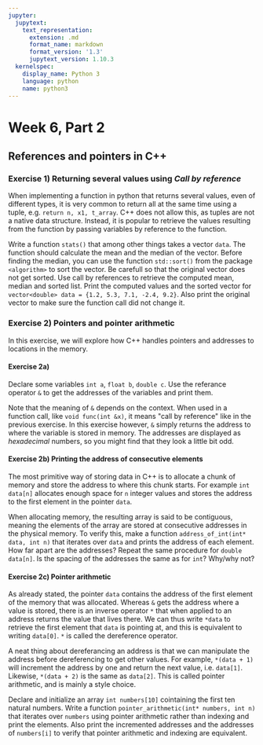 ```yaml
---
jupyter:
  jupytext:
    text_representation:
      extension: .md
      format_name: markdown
      format_version: '1.3'
      jupytext_version: 1.10.3
  kernelspec:
    display_name: Python 3
    language: python
    name: python3
---
```


# Week 6, Part 2
## References and pointers in C++



### Exercise 1) Returning several values using *Call by reference*

When implementing a function in python that returns several values, even of different types, it is very common to return all at the same time using a tuple, e.g. `return n, x1, t_array`. C++ does not allow this, as tuples are not a native data structure. Instead, it is popular to retrieve the values resulting from the function by passing variables by reference to the function.

Write a function `stats()` that among other things takes a vector `data`. The function should calculate the mean and the median of the vector. Before finding the median, you can use the function `std::sort()` from the package `<algorithm>` to sort the vector. Be carefull so that the original vector does not get sorted. Use call by references to retrieve the computed mean, median and sorted list. Print the computed values and the sorted vector for `vector<double> data = {1.2, 5.3, 7.1, -2.4, 9.2}`. Also print the original vector to make sure the function call did not change it.


### Exercise 2) Pointers and pointer arithmetic

In this exercise, we will explore how C++ handles pointers and addresses to locations in the memory. 

#### Exercise 2a) 
Declare some variables `int a`, `float b`, `double c`. Use the referance operator `&` to get the addresses of the variables and print them. 

Note that the meaning of `&` depends on the context. When used in a function call, like `void func(int &x)`, it means "call by reference" like in the previous exercise. In this exercise however, `&` simply returns the address to where the variable is stored in memory. The addresses are displayed as *hexadecimal* numbers, so you might find that they look a little bit odd.

#### Exercise 2b) Printing the address of consecutive elements
The most primitive way of storing data in C++ is to allocate a chunk of memory and store the address to where this chunk starts. For example `int data[n]` allocates enough space for `n` integer values and stores the address to the first element in the pointer `data`.

When allocating memory, the resulting array is said to be contiguous, meaning the elements of the array are stored at consecutive addresses in the physical memory. To verify this, make a function `address_of_int(int* data, int n)` that iterates over `data` and prints the address of each element. How far apart are the addresses? Repeat the same procedure for `double data[n]`. Is the spacing of the addresses the same as for `int`? Why/why not?

#### Exercise 2c) Pointer arithmetic
As already stated, the pointer `data` contains the address of the first element of the memory that was allocated. Whereas `&` gets the address where a value is stored, there is an inverse operator `*` that when applied to an address returns the value that lives there. We can thus write `*data` to retrieve the first element that `data` is pointing at, and this is equivalent to writing `data[0]`. `*` is called the dereference operator.

A neat thing about dereferancing an address is that we can manipulate the address before dereferencing to get other values. For example, `*(data + 1)` will increment the address by one and return the next value, i.e. `data[1]`. Likewise, `*(data + 2)` is the same as `data[2]`. This is called pointer arithmetic, and is mainly a style choice.  

Declare and initialize an array `int numbers[10]` cointaining the first ten natural numbers. Write a function `pointer_arithmetic(int* numbers, int n)` that iterates over `numbers` using pointer arithmetic rather than indexing and print the elements. Also print the incremented addresses and the addresses of `numbers[i]` to verify that pointer arithmetic and indexing are equivalent. 
